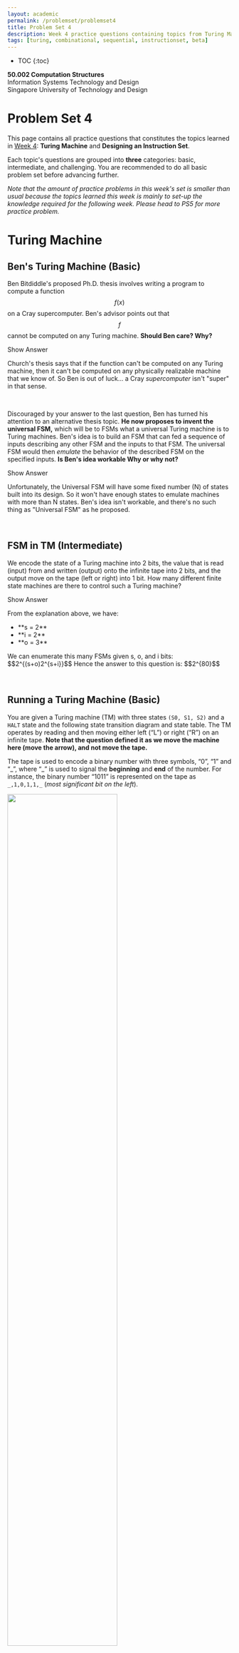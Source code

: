 ```yaml
---
layout: academic
permalink: /problemset/problemset4
title: Problem Set 4
description: Week 4 practice questions containing topics from Turing Machine and ISA
tags: [turing, combinational, sequential, instructionset, beta]
---
```



* TOC
{:toc}

**50.002 Computation Structures**
<br>
Information Systems Technology and Design
<br>
Singapore University of Technology and Design

# Problem Set 4

This page contains all practice questions that constitutes the topics learned in <ins>Week 4</ins>:  **Turing Machine** and **Designing an Instruction Set**. 

Each topic's questions are grouped into **three** categories: basic, intermediate, and challenging. You are recommended to do all basic problem set before advancing further. 

*Note that the amount of practice problems in this week's set is smaller than usual because the topics learned this week is mainly to set-up the knowledge required for the following week. Please head to PS5 for more practice problem.* 


# Turing Machine

## Ben's Turing Machine (Basic)

  
Ben Bitdiddle's proposed Ph.D. thesis involves writing a program to compute a function $$f(x)$$ on a Cray supercomputer. Ben's advisor points out that $$f$$ cannot be computed on any Turing machine. **Should Ben care? Why?**


<div cursor="pointer" class="collapsible">Show Answer</div><div class="content_answer"><p>
Church's thesis says that if the function can't be computed on any Turing machine, then it can't be computed on any physically realizable machine that we know of. So Ben is out of luck... a Cray <i>supercomputer</i> isn't "super" in that sense.
</p></div><br>
  
  

Discouraged by your answer to the last question, Ben has turned his attention to an alternative thesis topic. **He now proposes to invent the universal FSM,** which will be to FSMs what a universal Turing machine is to Turing machines. Ben's idea is to build an FSM that can fed a sequence of inputs describing any other FSM and the inputs to that FSM. The universal FSM would then *emulate* the behavior of the described FSM on the specified inputs. **Is Ben's idea workable Why or why not?**



<div cursor="pointer" class="collapsible">Show Answer</div><div class="content_answer"><p>
Unfortunately, the Universal FSM will have some fixed number (N) of states built into its design. So it won't have enough states to emulate machines with more than N states. Ben's idea isn't workable, and there's no such thing as "Universal FSM" as he proposed.
</p></div><br>
  


## FSM in TM (Intermediate)
We encode the state of a Turing machine into 2 bits, the value that is read (input) from and written (output) onto the infinite tape into 2 bits, and the output move on the tape (left or right) into 1 bit. How many different finite state machines are there to control such a Turing machine? 


<div cursor="pointer" class="collapsible">Show Answer</div><div class="content_answer"><p>
From the explanation above, we have:
<ul>
<li> **s = 2**</li>
<li> **i = 2**</li>
<li> **o = 3**</li>
</ul>
We can enumerate this many FSMs given s, o, and i bits: $$2^{(s+o)2^{s+i}}$$ 
Hence the answer to this question is: $$2^{80}$$
</p></div><br>




## Running a Turing Machine (Basic)

You are given a Turing machine (TM) with three states `(S0, S1, S2)` and a `HALT` state and the following state transition diagram and state table. The TM operates by reading and then moving either left (“L”) or right (“R”) on an infinite tape. **Note that the question defined it as we move the machine here (move the arrow), and not move the tape.**

The tape is used to encode a binary number with three symbols, “0”, “1” and “\_”, where “\_” is used to signal the **beginning** and **end** of the number. For instance, the binary number “1011” is represented on the tape as `_,1,0,1,1,_` (*most significant bit on the left*).

<img src="https://dropbox.com/s/4s0rvpzhm6twih9/tmqns.png?raw=1" style="width: 70%;" >


If the tape is in the initial configuration `_,1,0,1,1,_`:
* and the Turing machine starts in **state `S0`**, 
* reading at the tape position of the `0`, 

...what is the state transition sequence that the machine is going to execute (including the start state S0) until it meets a `HALT`?


<div cursor="pointer" class="collapsible">Show Answer</div><div class="content_answer"><p>
Answering this is none other than executing the Turing Machine with the  given tape <code>_,1,0,1,1,_</code> and initial state <code>`S0`</code>, with the machine reading the tape at the <code>0</code>.
<br><br>
The sequences of the states until <code>HALT</code> is met is:
<code>S0, S0, S0, S0, S1, S1, S1, S2, S2, S2, HALT</code>
</p></div><br>

What is the **final configuration** of the tape after the TM has halted and **what does the TM do**?


<div cursor="pointer" class="collapsible">Show Answer</div><div class="content_answer"><p>
The final tape configuration is: <code>_,1,1,0,0,_</code>  It is obvious that the TM adds <code>1</code> to the input number.
</p></div><br>

## Edge Detector Machine (Intermediate)

The figure below shows a particular tape state *before* and *after* a Turing Machine that does *edge detection* is executed for 12 steps (12 clock cycles). 

Indicate **which of the following Turing Machine specification** [A], [B], [C], [D], [E] shown below is/are able to produce the "after" tape state *in exactly 12 cycles.

<img src="https://dropbox.com/s/isangqp3fexcao5/edgeDetectorTM.png?raw=1" style="width: 70%;" >

* **Specification 1**: 
	$$\begin{matrix}
	S_i & \text{Input} & S_{i+1} & \text{Output} & \text{Move Tape}\\
	\hline
	S_0 & 0 & S_0 & 0 & L\\
	S_0 & 1 & S_1 & 1 & L\\
	S_1 & 0 & S_0 & 0 & L\\
	S_1 & 1 & S_2 & 0 & L\\
	S_2 & 0 & S_0 & 0 & L\\
	S_2 & 1 & S_2 & 0 & L\\
	\hline
	\end{matrix}$$<br><br>

* **Specification 2**: 
	$$\begin{matrix}
	S_i & \text{Input} & S_{i+1} & \text{Output} & \text{Move Tape}\\
	\hline
	S_0 & 0 & S_0 & 0 & L\\
	S_0 & 1 & S_1 & 1 & L\\
	S_1 & 0 & S_0 & 0 & L\\
	S_1 & 1 & S_1 & 1 & L\\
	\hline
	\end{matrix}$$<br><br>

* **Specification 3**: 
	$$\begin{matrix}
	S_i & \text{Input} & S_{i+1} & \text{Output} & \text{Move Tape}\\
	\hline
	S_0 & 0 & S_0 & 0 & L\\
	S_0 & 1 & S_1 & 1 & L\\
	S_1 & 0 & S_0 & 0 & L\\
	S_1 & 1 & S_1 & 0 & L\\
	\hline
	\end{matrix}$$<br><br>

* **Specification 4**: 
	$$\begin{matrix}
	S_i & \text{Input} & S_{i+1} & \text{Output} & \text{Move Tape}\\
	\hline
	S_0 & 0 & S_0 & 0 & L\\
	S_0 & 1 & S_1 & 1 & L\\
	S_1 & 0 & S_0 & 0 & L\\
	S_1 & 1 & S_2 & 1 & L\\
	S_2 & 0 & S_0 & 0 & L\\
	S_2 & 1 & S_2 & 1 & L\\
	\hline
	\end{matrix}$$<br><br>

* **Specification 5**: 
	$$\begin{matrix}
	S_i & \text{Input} & S_{i+1} & \text{Output} & \text{Move Tape}\\
	\hline
	S_0 & 0 & S_0 & 0 & L\\
	S_0 & 1 & S_1 & 1 & R\\
	S_1 & 0 & S_0 & 0 & L\\
	S_1 & 1 & S_2 & 0 & R\\
	S_2 & 0 & S_0 & 0 & L\\
	S_2 & 1 & S_2 & 0 & R\\
	\hline
	\end{matrix}$$<br><br>


<div cursor="pointer" class="collapsible">Show Answer</div><div class="content_answer"><p>
<strong>Specification 1</strong> and <strong>Specification 3</strong> produces the same output tape as shown above, given the initial tape content and the Turing Machine's start state (and location). We can run the machine five times with each specifications to obtain the answer, but the faster way is to observe them based on the functionality:
<ul>
<li> To detect an edge, there's no need to "re-read" previous input. Therefore <strong>Specification 5</strong> is definitely wrong (we only need to move the tape in one direction). </li>
<li> We only output <code>1</code> once on the occurence of an edge, so the specification shall not output too many <code>1</code>s. You can then start to suspect whether <strong>Specification 2</strong> and <strong>4</strong> are true, and quickly eliminate them from the pool of possible answers.  </li>
</ul>
</p></div><br>


# Designing an Instruction Set

## CPU Trivia (Basic)

1. How much memory can a 32-bit von Neumann machine have, assuming it has 32-bit address bus? *Explain your answer.*

	<div cursor="pointer" class="collapsible">Show Answer</div><div class="content_answer"><p>
	$$2^{32}$$ <strong>bytes</strong> because each address is also 32 bits long in a 32-bit von Neumann machine.
	</p></div><br>

2. Can a CPU have as many registers as possible, in theory?


	<div cursor="pointer" class="collapsible">Show Answer</div><div class="content_answer"><p>
	<strong>No</strong>. <i>Addresses</i> for each register involved in the instruction must be encoded <i>within the instruction</i>, i.e: 5 bits for 32 registers. An instruction is 32 bits long for Beta architecture, so having too many registers will make encoding infeasible.
	</p></div><br>

3. In Theory, which machine is least powerful but sufficient to compute each of the following functions? Choose for the four following possible choices ranked by its level of "powerfullness":  
	* Turing Machine (most powerful)
	* FSM
	* Combinational Logic (least powerful)
	* Uncomputable	
	
	<br>
	The functions in question are:
	* **Function 1:** A processor that executes Beta instruction set
	
	* **Function 2:** A device which takes as input the digits of a binary integer from left to right, and output 1 if the number entered so far is divisible by 6, and 0 otherwise. 
	
	* **Function 3:** A device that takes a sequence of binary digits, one each milisecond clock period, and output `1` if the sequence so far contains more `1`s than `0`s. 
	
	* **Function 4:** A device that takes as input an integer `n` between 0 and 20, and outputs the closing price of Apple Stock on the `n`$$^{th}$$ trading day of year 2019 (to the nearest whole dollar)

	<div cursor="pointer" class="collapsible">Show Answer</div><div class="content_answer"><p>
	<strong>Function 1:</strong> FSM
	<br>
	<strong>Function 2:</strong> FSM
	<br>
	<strong>Function 3:</strong>  Turing Machine
	<br>
	<strong>Function 4:</strong> Combinational Logic
	</p></div><br>


## Memory Addressing (Basic)


1. How many bits of addresses are required at minimum to address the following chunk of data, assuming that they are **byte** addressable? 

```cpp
0000 0100 0000 0011 0000 0010 0000 0001
1111 1111 0000 0000 1111 1111 0000 0000
1010 1010 0011 1100 0101 0011 0011 0000 
0000 0011 0010 1100 0101 1100 1100 0001
0000 0000 0000 0000 0000 1100 1100 0001
```
	

<div  cursor="pointer"  class="collapsible">Show Answer</div>  <div  class="content_answer"><p>

There are 20 bytes in the data above. We need at least $$\lceil\log_2(20)\rceil$$ which results to at least <strong>5 bits for addressing.</strong>
</p></div>
